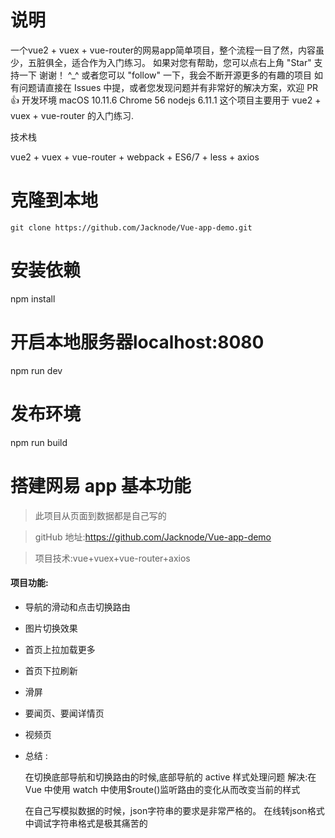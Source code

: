 # 说明

一个vue2 + vuex + vue-router的网易app简单项目，整个流程一目了然，内容虽少，五脏俱全，适合作为入门练习。
如果对您有帮助，您可以点右上角 "Star" 支持一下 谢谢！ ^_^
或者您可以 "follow" 一下，我会不断开源更多的有趣的项目
如有问题请直接在 Issues 中提，或者您发现问题并有非常好的解决方案，欢迎 PR 👍
开发环境 macOS 10.11.6  Chrome 56 nodejs 6.11.1
这个项目主要用于 vue2 + vuex + vue-router 的入门练习.

技术栈

vue2 + vuex + vue-router + webpack + ES6/7  + less + axios

# 克隆到本地
```
git clone https://github.com/Jacknode/Vue-app-demo.git
```

# 安装依赖
npm install

# 开启本地服务器localhost:8080
npm run dev

# 发布环境
npm run build



# 搭建网易 app 基本功能
> 此项目从页面到数据都是自己写的

> gitHub 地址:https://github.com/Jacknode/Vue-app-demo

> 项目技术:vue+vuex+vue-router+axios

#### 项目功能:

  + 导航的滑动和点击切换路由

  + 图片切换效果
  + 首页上拉加载更多
  + 首页下拉刷新
  + 滑屏
  + 要闻页、要闻详情页
  + 视频页
  + 总结 :

    在切换底部导航和切换路由的时候,底部导航的 active 样式处理问题
    解决:在 Vue 中使用 watch 中使用$route()监听路由的变化从而改变当前的样式

    在自己写模拟数据的时候，json字符串的要求是非常严格的。
    在线转json格式中调试字符串格式是极其痛苦的